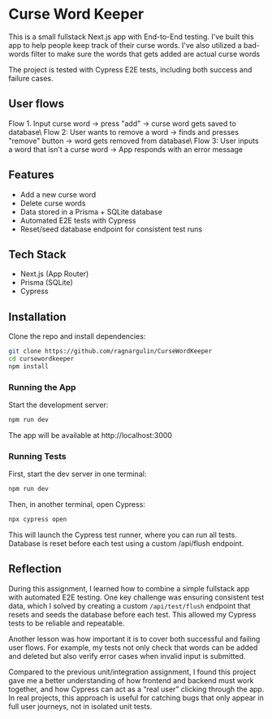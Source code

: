 # Curse Word Keeper

This is a small fullstack Next.js app with End-to-End testing. I've built this app to help people keep track of their curse words. I've also utilized a bad-words filter to make sure the words that gets added are actual curse words

The project is tested with Cypress E2E tests, including both success and failure cases.

## User flows
Flow 1. Input curse word -> press "add" -> curse word gets saved to database\\
Flow 2: User wants to remove a word -> finds and presses "remove" button -> word gets removed from database\\
Flow 3: User inputs a word that isn't a curse word -> App responds with an error message

## Features
- Add a new curse word
- Delete curse words
- Data stored in a Prisma + SQLite database
- Automated E2E tests with Cypress
- Reset/seed database endpoint for consistent test runs

## Tech Stack
- Next.js (App Router)
- Prisma (SQLite)
- Cypress

## Installation
Clone the repo and install dependencies:

```bash
git clone https://github.com/ragnargulin/CurseWordKeeper
cd cursewordkeeper
npm install
```
### Running the App

Start the development server:

```bash
npm run dev
```

The app will be available at http://localhost:3000

### Running Tests

First, start the dev server in one terminal:

```bash
npm run dev
```

Then, in another terminal, open Cypress:

```bash
npx cypress open
```

This will launch the Cypress test runner, where you can run all tests.
Database is reset before each test using a custom /api/flush endpoint.


## Reflection

During this assignment, I learned how to combine a simple fullstack app with automated E2E testing. One key challenge was ensuring consistent test data, which I solved by creating a custom `/api/test/flush` endpoint that resets and seeds the database before each test. This allowed my Cypress tests to be reliable and repeatable.  

Another lesson was how important it is to cover both successful and failing user flows. For example, my tests not only check that words can be added and deleted but also verify error cases when invalid input is submitted.  

Compared to the previous unit/integration assignment, I found this project gave me a better understanding of how frontend and backend must work together, and how Cypress can act as a “real user” clicking through the app. In real projects, this approach is useful for catching bugs that only appear in full user journeys, not in isolated unit tests.  